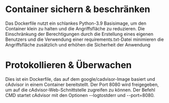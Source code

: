 Container sichern & beschränken
===

Das Dockerfile nutzt ein schlankes Python-3.9 Basisimage, um den Container klein zu halten und die Angriffsfläche zu reduzieren. Die Einschränkung der Berechtigungen durch die Erstellung eines eigenen Benutzers und die Verwendung einer requirements.txt-Datei minimieren die Angriffsfläche zusätzlich und erhöhen die Sicherheit der Anwendung

Protokollieren & Überwachen
===

Dies ist ein Dockerfile, das auf dem google/cadvisor-Image basiert und cAdvisor in einem Container bereitstellt. Der Port 8080 wird freigegeben, um auf die cAdvisor-Web-Schnittstelle zugreifen zu können. Der Befehl CMD startet cAdvisor mit den Optionen --logtostderr und --port=8080.